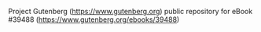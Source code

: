 Project Gutenberg (https://www.gutenberg.org) public repository for eBook #39488 (https://www.gutenberg.org/ebooks/39488)
